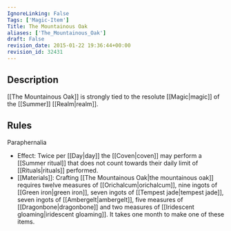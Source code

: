 ```yaml
---
IgnoreLinking: False
Tags: ['Magic-Item']
Title: The Mountainous Oak
aliases: ['The_Mountainous_Oak']
draft: False
revision_date: 2015-01-22 19:36:44+00:00
revision_id: 32431
---
```


## Description
[[The Mountainous Oak]] is strongly tied to the resolute [[Magic|magic]] of the [[Summer]] [[Realm|realm]].
## Rules
Paraphernalia
* Effect: Twice per [[Day|day]] the [[Coven|coven]] may perform a [[Summer ritual]] that does not count towards their daily limit of [[Rituals|rituals]] performed.
* [[Materials]]: Crafting [[The Mountainous Oak|the mountainous oak]] requires twelve measures of [[Orichalcum|orichalcum]], nine ingots of [[Green iron|green iron]], seven ingots of [[Tempest jade|tempest jade]], seven ingots of [[Ambergelt|ambergelt]], five measures of [[Dragonbone|dragonbone]] and two measures of [[Iridescent gloaming|iridescent gloaming]]. It takes one month to make one of these items.